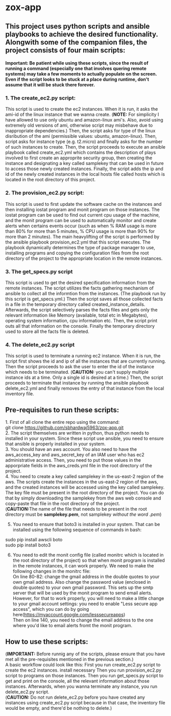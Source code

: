 <h1>zox-app</h1>
<h2>This project uses python scripts and ansible playbooks to achieve the desired functionality. Alongwith some of the
 companion files, the project consists of four main scripts:</h2>
 <h4>Important: Be patient while using these scripts,
 since the result of running a command (especially one that involves quering remote systems) may take a few moments to actually
 populate on the screen. Even if the script looks to be stuck at a place during runtime, don't assume that it will be stuck there forever.</h4>
<h3>1. The create_ec2.py script:</h3>
      This script is used to create the ec2 instances. When it is run, it asks the ami-id of the linux instance that we wanna
      create. (<b>NOTE:</b> For simplicity I have allowed to use only ubuntu and amazon-linux ami's. Also, avoid using extremely old 
      versions of ami, otherwise script may misbehave due to inappropriate dependencies.)
      Then, the script asks for type of the linux disribution of the ami (permissible values: ubuntu, amazon-linux). Then,
      script asks for instance type (e.g. t2.micro) and finally asks for the number of such instances to create. Then, the
      script proceeds to execute an ansible playbook called create_ec2.yml which contains the description of plays involved 
      to first create an approprite security group, then creating the instance and designating a key called samplekey that
      can be used in future to access those newly created instances.
      Finally, the script adds the ip and id of the newly created instances in the local hosts file called hosts which is 
      located in the root directory of this project.
<h3>2. The provision_ec2.py script:</h3>
      This script is used to first update the software cache on the instances and then installing iostat program and monit 
      program on those instances. The iostat program can be used to find out current cpu usage of the machine, and the monit
      program can be used to automatically monitor and create alerts when certains events occur (such as when % RAM usage
      is more than 80% for more than 5 minutes, % CPU usage is more than 90% for more than 2 minutes). The main heavylifting
      of the script is performed by the ansible playbook provision_ec2.yml that this script executes. The playbook 
      dynamically determines the type of package manager to use, installing programs and copying the configuration files
      from the root directory of the project to the appropriate location in the remote instances.
<h3>3. The get_specs.py script</h3>
      This script is used to get the desired specification information from the remote instances. The script utilizes the 
      facts gathering mechanism of ansible to collect all the informtion from the instances. (The playbook run by this script 
      is get_specs.yml.) Then the script saves all those collected facts in a file in the temporary directory called
      created_instance_details. Afterwards, the script selectively parses the facts files and gets only the relevant
      information like Memory (available, total etc in Megabytes), operating system information, cpu information etc.
      Then, the script print outs all that information on the console. Finally the temporary directory used to store all
      the facts file is deleted.
<h3>4. The delete_ec2.py script</h3>
      This script is used to terminate a running ec2 instance. When it is run, the script first shows the id and ip of all
      the instances that are currently running. Then the script proceeds to ask the user to enter the id of the instance
      which needs to be terminated. (<b>CAUTION:</b> you can't supply multiple instance ids at a time. Only a single id is desired
      at a time.)
      Then, the script proceeds to terminate that instance by running the ansible playbook delete_ec2.yml and finally
      removes the entry of that instance from the local inventory file.
<h2>Pre-requisites to run these scripts:</h2>
1. First of all clone the entire repo using the command:<br>
git clone <a href="https://github.com/sbhardwaj5963/zox-app.git">https://github.com/sbhardwaj5963/zox-app.git</a>  <br>
2. The script themselves are written in python, thus python needs to installed in your system. Since these script use
   ansible, you need to ensure that ansible is properly installed in your system.<br>
3. You should have an aws account. You also need to have the aws_access_key and aws_secret_key of an IAM user who has ec2
   administrative access. Then, you need to put those values in the apporpriate fields in the aws_creds.yml file in the 
   root directory of the project.<br>
4. You need to create a key called samplekey in the us-east-2 region of the aws. The scripts create the instances in the 
   us-east-2 region of the aws, and the created instances will be accessed using the key called samplekey. The key file 
   must be present in the root directory of the project. You can do that by simply downloading the samplekey from the aws
   web console and copy-paste that file in the root directory of the project. <br>(<b>CAUTION:</b>The name of the file that
   needs to be present in the root directory must be <b>samplekey.pem</b>, not samplekey <i>without the word .pem</i>)<br>

5. You need to ensure that boto3 is installed in your system. That can be installed using the following sequence of
commands in bash:
<p>
sudo pip install awscli boto <br>
sudo pip install boto3<br>
</p>

6. You need to edit the monit config file (called monitrc which is located in the root directory of the project)
so that when monit program is installed in the remote instances, it can work properly.
We need to make the following changes in the monitrc file:<br>
On line 80-82: change the gmail address in the double quotes to your own gmail address. Also change the password value
(enclosed in double quotes) to your own gmail password. This sets up the smtp server that will be used by the monit
program to send email alerts. However, for that to work properly, you will need to make a little change to your gmail
account settings: you need to enable "Less secure app access", which you can do by going here(https://myaccount.google.com/lesssecureapps)<br>
Then on line 140, you need to change the email address to the one where you'd like to email alerts fromt the monit
program.<br>

<h2>How to use these scripts:</h2>
(<b>IMPORTANT:</b> Before runnig any of the scripts, please ensure that you have met all the pre-requisites mentioned
 in the previous section.) <br>A basic workflow could look like this: First you run create_ec2.py script to create the ec2
  instances. install necessary Then you run provision_ec2.py script to programs on those instances. Then you run get_specs.py script 
  to get and print on the console, all the relevant information about those instances. Afterwards, when you wanna terminate any
   instance, you run delete_ec2.py script. <br>(<b>CAUTION:</b> Do not run delete_ec2.py before you have created any instances
    using create_ec2.py script because in that case, the inventory file would be empty, and there'd be nothing to delete.)<br>
